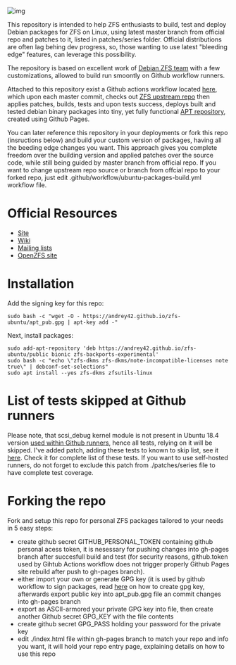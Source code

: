 ![img](http://zfsonlinux.org/images/zfs-linux.png)

This repository is intended to help ZFS enthusiasts to build, test and deploy Debian packages for ZFS on Linux, 
using latest master branch from official repo and patches to it, listed in patches/series folder. Official distributions are often lag behing dev progress, so, those wanting to use latest "bleeding edge" features, can leverage this possibility.

The repository is based on excellent work of [Debian ZFS team](https://salsa.debian.org/zfsonlinux-team/zfs.git) with a few customizations, allowed to build run smoontly on Github workflow runners. 

Attached to this repository exist a Github actions workflow located [here](./.github/workflows/ubuntu-packages-build.yml), which upon each master commit, checks out [ZFS upstream repo](https://github.com/zfsonlinux/zfs) 
then applies patches, builds, tests and upon tests success, deploys  built and tested debian binary packages into tiny, yet fully functional [APT repository](https://andrey42.github.io/zfs-ubuntu/), created using Github Pages.

You can later reference this repository in your deployments or fork this repo (insructions below) and build your custom version of packages, having all the beeding edge changes you want. This approach gives you complete freedom over the building 
version and applied patches over the source code, while still being guided by master branch from official repo.
If you want to change upstream repo source or branch from offcial repo to your forked repo, just edit .github/workflow/ubuntu-packages-build.yml workflow file. 

# Official Resources

  * [Site](http://zfsonlinux.org)
  * [Wiki](https://github.com/zfsonlinux/zfs/wiki)
  * [Mailing lists](https://github.com/zfsonlinux/zfs/wiki/Mailing-Lists)
  * [OpenZFS site](http://open-zfs.org/)

# Installation

Add the signing key for this repo:

````
sudo bash -c "wget -O - https://andrey42.github.io/zfs-ubuntu/apt_pub.gpg | apt-key add -"
````

Next, install packages:

````
sudo add-apt-repository 'deb https://andrey42.github.io/zfs-ubuntu/public bionic zfs-backports-experimental'
sudo bash -c "echo \"zfs-dkms zfs-dkms/note-incompatible-licenses note true\" | debconf-set-selections"
sudo apt install --yes zfs-dkms zfsutils-linux  
````
# List of tests skipped at Github runners
Please note, that scsi_debug kernel module is not present in Ubuntu 18.4 version [used within Github runners](https://help.github.com/en/actions/automating-your-workflow-with-github-actions/software-installed-on-github-hosted-runners#ubuntu-1804-lts), hence all tests, relying on it will be skipped. I've added patch, adding these tests to known to skip list, see it [here](./patches/0002terem-added-known-to-skip-tests-on-github-worflow-vm.patch). Check it for complete list of these tests. If you want to use self-hosted runners, do not forget to exclude this patch from ./patches/series file to have complete test coverage.

# Forking the repo
Fork and setup this repo for personal ZFS packages tailored to your needs in 5 easy steps:
 * create github secret GITHUB_PERSONAL_TOKEN containing github personal acess token, it is nesessary for pushing changes into gh-pages branch after succesfull build and test (for security reasons, github.token used by Gihtub Actions workflow does not trigger properly Github Pages site rebuild after push to gh-pages branch).
 * either import your own or generate GPG key (it is used by github workflow to sign packages, read [here](https://help.github.com/en/github/authenticating-to-github/generating-a-new-gpg-key) on how to create gpg key, afterwards export public key into apt_pub.gpg file an commit changes into gh-pages branch
 * export as ASCII-armored your private GPG key into file, then create another Github secret GPG_KEY with the file contents
 * create github secret GPG_PASS holding your password for the private key
 * edit ./index.html file within gh-pages branch to match your repo and info you want, it will hold your repo entry page, explaining details on how to use this repo
